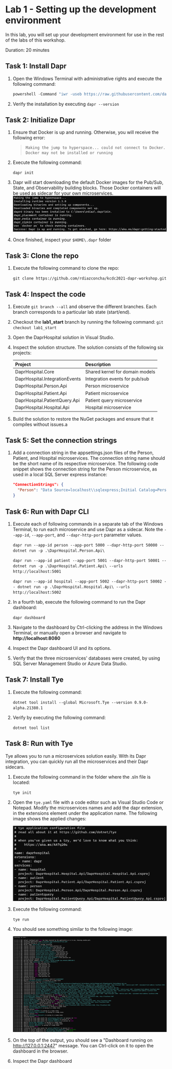 # Lab 1 - Setting up the development environment

In this lab, you will set up your development environment for use in the rest of the labs of this workshop.
 
Duration: 20 minutes

## Task 1: Install Dapr
1. Open the Windows Terminal with administrative rights and execute the following command:

    ```powershell
    powershell -Command "iwr -useb https://raw.githubusercontent.com/dapr/cli/master/install/install.ps1 | iex"
    ```

2. Verify the installation by executing `dapr --version`

## Task 2: Initialize Dapr
1. Ensure that Docker is up and running.  Otherwise, you will receive the following error:

    >     Making the jump to hyperspace... could not connect to Docker. Docker may not be installed or running

2. Execute the following command:

    `dapr init`
    
3. Dapr will start downloading the default Docker images for the Pub/Sub, State, and Observability building blocks.  Those Docker containers will be used as sidecar for your own microservices.
![](images/daprinit.PNG)

4. Once finished, inspect your `$HOME\.dapr` folder

## Task 3: Clone the repo
1. Execute the following command to clone the repo:

    `git clone https://github.com/rdiazconcha/kcdc2021-dapr-workshop.git`

## Task 4: Inspect the code
1. Execute `git branch --all` and observe the different branches.  Each branch corresponds to a particular lab state (start/end).

2. Checkout the **lab1_start** branch by running the following command:
`git checkout lab1_start`

3. Open the DaprHospital solution in Visual Studio.

4. Inspect the solution structure.  The solution consists of the following six projects:

    | Project           | Description                     |
    |-------------------|---------------------------------|
    | DaprHospital.Core | Shared kernel for domain models |
    | DaprHospital.IntegrationEvents | Integration events for pub/sub |
    | DaprHospital.Person.Api | Person microservice |
    | DaprHospital.Patient.Api | Patient microservice |
    | DaprHospital.PatientQuery.Api | Patient query microservice |
    | DaprHospital.Hospital.Api | Hospital microservice |

5. Build the solution to restore the NuGet packages and ensure that it compiles without issues.a

## Task 5: Set the connection strings
1. Add a connection string in the appsettings.json files of the Person, Patient, and Hospital microservices.  The connection string name should be the short name of its respective microservice.  The following code snippet shows the connection string for the Person microservice, as used in a local SQL Server express instance:

    ```json
    "ConnectionStrings": {
      "Person": "Data Source=localhost\\sqlexpress;Initial Catalog=Person;Integrated Security=true;"
    }
    ```

## Task 6: Run with Dapr CLI
1. Execute each of following commands in a separate tab of the Windows Terminal, to run each microservice and use Dapr as a sidecar.  Note the `--app-id`, `--app-port`, and `--dapr-http-port` parameter values.

    `dapr run --app-id person --app-port 5000 --dapr-http-port 50000 -- dotnet run -p .\DaprHospital.Person.Api\`
    
    `dapr run --app-id patient --app-port 5001 --dapr-http-port 50001 -- dotnet run -p .\DaprHospital.Patient.Api\ --urls http://localhost:5001`
    
    `dapr run --app-id hospital --app-port 5002 --dapr-http-port 50002 -- dotnet run -p .\DaprHospital.Hospital.Api\ --urls http://localhost:5002`
    
2. In a fourth tab, execute the following command to run the Dapr dashboard:

    `dapr dashboard`
    
3. Navigate to the dashboard by Ctrl-clicking the address in the Windows Terminal, or manually open a browser and navigate to **http://localhost:8080**

4. Inspect the Dapr dashboard UI and its options.

5. Verify that the three microservices' databases were created, by using SQL Server Management Studio or Azure Data Studio.

## Task 7: Install Tye
1. Execute the following command:

    `dotnet tool install --global Microsoft.Tye --version 0.9.0-alpha.21380.1`
    
2. Verify by executing the following command:

    `dotnet tool list`

## Task 8: Run with Tye
Tye allows you to run a microservices solution easily.  With its Dapr integration, you can quickly run all the microservices and their Dapr sidecars.

1. Execute the following command in the folder where the .sln file is located:

    `tye init`

2. Open the `tye.yaml` file with a code editor such as Visual Studio Code or Notepad.  Modify the microservices names and add the dapr extension, in the extensions element under the application name.  The following image shows the applied changes:

    ![](images/tyeyaml.PNG)

3. Execute the following command:

    `tye run`
4. You should see something similar to the following image:

    ![](images/tyerun.PNG)
    
5. On the top of the output, you should see a "Dashboard running on http://127.0.0.1:2447" message.  You can Ctrl-click on it to open the dashboard in the browser.

6. Inspect the Dapr dashboard
